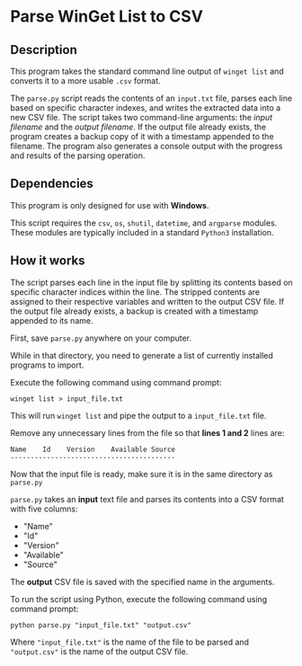 # Parse WinGet List to CSV

## Description

This program takes the standard command line output of `winget list` and converts it to a more usable `.csv` format.

The `parse.py` script reads the contents of an `input.txt` file, parses each line based on specific character indexes, and writes the extracted data into a new CSV file. The script takes two command-line arguments: the *input filename* and the *output filename*. If the output file already exists, the program creates a backup copy of it with a timestamp appended to the filename. The program also generates a console output with the progress and results of the parsing operation.

## Dependencies

This program is only designed for use with **Windows**.

This script requires the `csv`, `os`, `shutil`, `datetime`, and `argparse` modules. These modules are typically included in a standard `Python3` installation.

## How it works

The script parses each line in the input file by splitting its contents based on specific character indices within the line. The stripped contents are assigned to their respective variables and written to the output CSV file. If the output file already exists, a backup is created with a timestamp appended to its name.

First, save `parse.py` anywhere on your computer.

While in that directory, you need to generate a list of currently installed programs to import.

Execute the following command using command prompt:

```batch
winget list > input_file.txt
```

This will run `winget list` and pipe the output to a `input_file.txt` file.

Remove any unnecessary lines from the file so that **lines 1 and 2** lines are:

```
Name    Id    Version    Available Source
-----------------------------------------
```

Now that the input file is ready, make sure it is in the same directory as `parse.py`

`parse.py` takes an **input** text file and parses its contents into a CSV format with five columns:

- "Name"
- "Id"
- "Version"
- "Available"
- "Source"

The **output** CSV file is saved with the specified name in the arguments.

To run the script using Python, execute the following command using command prompt:

```batch
python parse.py "input_file.txt" "output.csv"
```

Where `"input_file.txt"` is the name of the file to be parsed and `"output.csv"` is the name of the output CSV file.